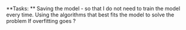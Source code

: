 **Tasks: **
Saving the model - so that I do not need to train the model every time. 
Using the algorithms that best fits the model to solve the problem 
If overfitting goes ? 
